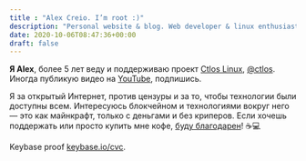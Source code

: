 ```yaml
---
title : "Alex Creio. I’m root :)"
description: "Personal website & blog. Web developer & linux enthusiast."
date: 2020-10-06T08:47:36+00:00
draft: false
---
```


**Я Alex**, более 5 лет веду и поддерживаю проект [Ctlos Linux](https://ctlos.github.io), [@ctlos](https://t.me/ctlos). Иногда публикую видео на [YouTube](https://youtube.com/c/creioyt?sub_confirmation=1), подпишись.

Я за открытый Интернет, против цензуры и за то, чтобы технологии были доступны всем. Интересуюсь блокчейном и технологиями вокруг него — это как майнкрафт, только с деньгами и без криперов. Если хочешь поддержать или просто купить мне кофе, [буду благодарен](/pr/#donate)! ☕️💻

Keybase proof [keybase.io/cvc](https://keybase.io/cvc).
